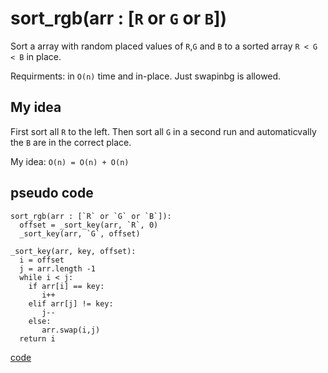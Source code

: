 # sort_rgb(arr : [`R` or `G` or `B`])

Sort a array with random placed values of `R`,`G` and `B` to a sorted array `R < G < B` in place.

Requirments: in `O(n)` time and in-place. Just swapinbg is allowed.

## My idea

First sort all `R` to the left.
Then sort all `G` in a second run and automaticvally the `B` are in the correct place.

My idea: `O(n) = O(n) + O(n)`

## pseudo code

```pseudo
sort_rgb(arr : [`R` or `G` or `B`]):
  offset = _sort_key(arr, `R`, 0)
  _sort_key(arr, `G`, offset)
    
_sort_key(arr, key, offset):
  i = offset
  j = arr.length -1
  while i < j:
    if arr[i] == key:
       i++
    elif arr[j] != key:
       j--
    else:
       arr.swap(i,j)
  return i
```

[code](solution.py)
